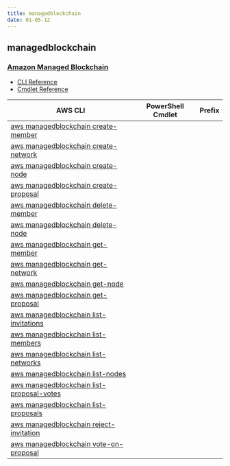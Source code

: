 ```yaml
---
title: managedblockchain
date: 01-05-12
---
```


## managedblockchain

### [Amazon Managed Blockchain](https://aws.amazon.com/jp/managed-blockchain/)

* [CLI Reference](https://docs.aws.amazon.com/cli/latest/reference/managedblockchain/index.html)
* [Cmdlet Reference]()

|AWS CLI|PowerShell Cmdlet|Prefix|
|----|----|:--:|
|[aws managedblockchain create-member](https://docs.aws.amazon.com/cli/latest/reference/managedblockchain/create-member.html)|||
|[aws managedblockchain create-network](https://docs.aws.amazon.com/cli/latest/reference/managedblockchain/create-network.html)|||
|[aws managedblockchain create-node](https://docs.aws.amazon.com/cli/latest/reference/managedblockchain/create-node.html)|||
|[aws managedblockchain create-proposal](https://docs.aws.amazon.com/cli/latest/reference/managedblockchain/create-proposal.html)|||
|[aws managedblockchain delete-member](https://docs.aws.amazon.com/cli/latest/reference/managedblockchain/delete-member.html)|||
|[aws managedblockchain delete-node](https://docs.aws.amazon.com/cli/latest/reference/managedblockchain/delete-node.html)|||
|[aws managedblockchain get-member](https://docs.aws.amazon.com/cli/latest/reference/managedblockchain/get-member.html)|||
|[aws managedblockchain get-network](https://docs.aws.amazon.com/cli/latest/reference/managedblockchain/get-network.html)|||
|[aws managedblockchain get-node](https://docs.aws.amazon.com/cli/latest/reference/managedblockchain/get-node.html)|||
|[aws managedblockchain get-proposal](https://docs.aws.amazon.com/cli/latest/reference/managedblockchain/get-proposal.html)|||
|[aws managedblockchain list-invitations](https://docs.aws.amazon.com/cli/latest/reference/managedblockchain/list-invitations.html)|||
|[aws managedblockchain list-members](https://docs.aws.amazon.com/cli/latest/reference/managedblockchain/list-members.html)|||
|[aws managedblockchain list-networks](https://docs.aws.amazon.com/cli/latest/reference/managedblockchain/list-networks.html)|||
|[aws managedblockchain list-nodes](https://docs.aws.amazon.com/cli/latest/reference/managedblockchain/list-nodes.html)|||
|[aws managedblockchain list-proposal-votes](https://docs.aws.amazon.com/cli/latest/reference/managedblockchain/list-proposal-votes.html)|||
|[aws managedblockchain list-proposals](https://docs.aws.amazon.com/cli/latest/reference/managedblockchain/list-proposals.html)|||
|[aws managedblockchain reject-invitation](https://docs.aws.amazon.com/cli/latest/reference/managedblockchain/reject-invitation.html)|||
|[aws managedblockchain vote-on-proposal](https://docs.aws.amazon.com/cli/latest/reference/managedblockchain/vote-on-proposal.html)|||

